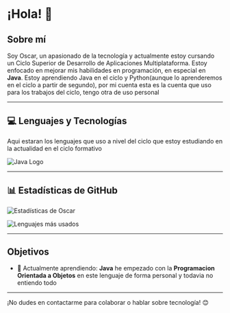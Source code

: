 # ¡Hola! 👋

## Sobre mí
Soy Oscar, un apasionado de la tecnología y actualmente estoy cursando un Ciclo Superior de Desarrollo de Aplicaciones Multiplataforma. Estoy enfocado en mejorar mis habilidades en programación, en especial en **Java**. Estoy aprendiendo Java en el ciclo y Python(aunque lo aprenderemos en el ciclo a partir de segundo), por mi cuenta esta es la cuenta que uso para los trabajos del ciclo, tengo otra de uso personal

---

## 💻 Lenguajes y Tecnologías

Aqui estaran los lenguajes que uso a nivel del ciclo que estoy estudiando en la actualidad en el ciclo formativo

 ![Java Logo](https://img.shields.io/badge/Java-ED8B00?style=for-the-badge&logo=java&logoColor=white)

---

## 📊 Estadísticas de GitHub

![Estadísticas de Oscar](https://github-readme-stats.vercel.app/api?username=Mestosc&showicons=true&theme=radical)

<!-- Para mostrar los lenguajes más usados, puedes usar: -->
![Lenguajes más usados](https://github-readme-stats.vercel.app/api/top-langs/?username=Mestosc&layout=compact&theme=radical)

---

## Objetivos
- 🌱 Actualmente aprendiendo: **Java** he empezado con la **Programacion Orientada a Objetos** en este lenguaje de forma personal y todavia no entiendo todo

---

¡No dudes en contactarme para colaborar o hablar sobre tecnología! 😊
